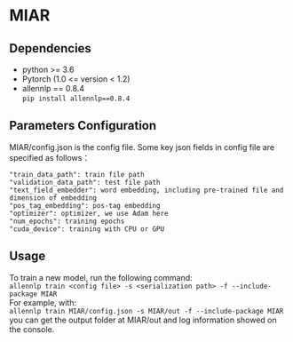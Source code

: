 # MIAR


Dependencies
-
  * python >= 3.6  
  * Pytorch (1.0 <= version < 1.2)  
  * allennlp == 0.8.4  
`pip install allennlp==0.8.4`  

Parameters Configuration
-
MIAR/config.json is the config file. Some key json fields in config file are specified as follows：  
```
"train_data_path": train file path  
"validation_data_path": test file path  
"text_field_embedder": word embedding, including pre-trained file and dimension of embedding    
"pos_tag_embedding": pos-tag embedding   
"optimizer": optimizer, we use Adam here   
"num_epochs": training epochs   
"cuda_device": training with CPU or GPU 
``` 
Usage
-
To train a new model, run the following command:  
`allennlp train <config file> -s <serialization path> -f --include-package MIAR`  
For example, with:  
`allennlp train MIAR/config.json -s MIAR/out -f --include-package MIAR`  
you can get the output folder at MIAR/out and log information showed on the console.  
